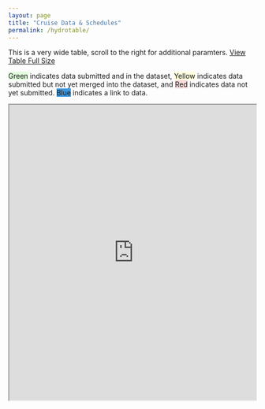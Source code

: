 ```yaml
---
layout: page
title: "Cruise Data & Schedules"
permalink: /hydrotable/
---
```

<stlye>

This is a very wide table, scroll to the right for additional paramters.
<a href="https://cchdo.github.io/hydrotable3/" target="_blank">View Table Full Size</a>
<div class="hydromap_ledgend">

<span style="background-color: #E0FDDC">Green</span> indicates data submitted and in the dataset, <span style="background-color: #FFFEDD">Yellow</span> indicates data submitted but not yet merged into the dataset, and <span style="background-color: #F8DBDC">Red</span> indicates data not yet submitted. <span style="background-color: #3E99E0">Blue</span> indicates a link to data.
</div>

<div style="-webkit-overflow-scrolling:touch; overflow: auto;">
<iframe id="hydrotable" width="100%" height="600" src="https://cchdo.github.io/hydrotable3/"></iframe>
</div>
